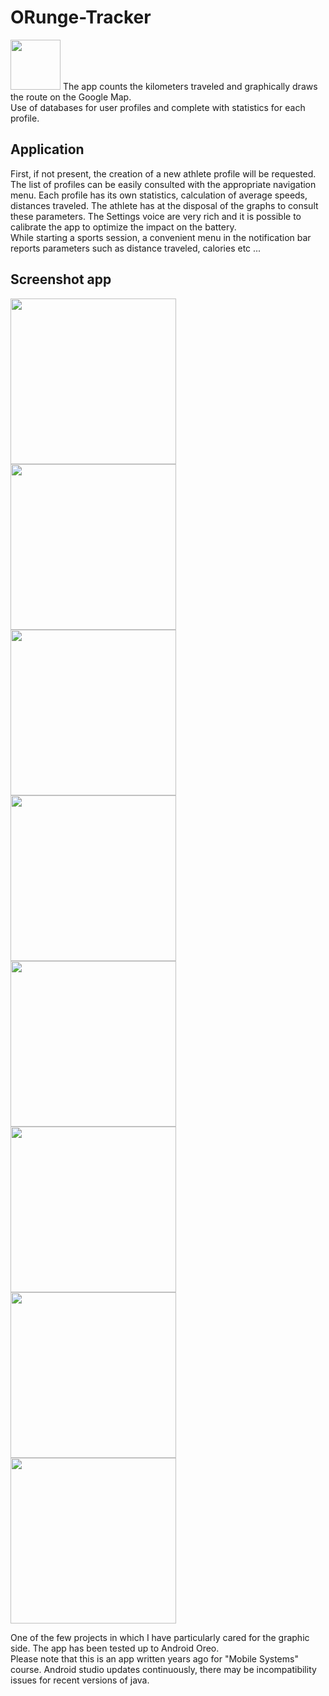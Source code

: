# ORunge-Tracker
<img src="orunge_logo.png" width="80"> The app counts the kilometers traveled and graphically draws the route on the Google Map.<br>
Use of databases for user profiles and complete with statistics for each profile.

## Application
First, if not present, the creation of a new athlete profile will be requested.
The list of profiles can be easily consulted with the appropriate navigation menu.
Each profile has its own statistics, calculation of average speeds, distances traveled. The athlete has at the disposal of the graphs to consult these parameters.
The Settings voice are very rich and it is possible to calibrate the app to optimize the impact on the battery.<br>
While starting a sports session, a convenient menu in the notification bar reports parameters such as distance traveled, calories etc ...

## Screenshot app
<img src="application%20screenshot/main_menu.jpg" width="265"> <img src="application%20screenshot/profile_menu.jpg" width="265"> <img src="application%20screenshot/notify_window.jpg" width="265"> <img src="application%20screenshot/profile_stats_1.jpg" width="265"> <img src="application%20screenshot/profile_stats_2.jpg" width="265"> <img src="application%20screenshot/start_session.jpg" width="265"> <img src="application%20screenshot/settings_menu_1.jpg" width="265"> <img src="application%20screenshot/settings_menu_2.jpg" width="265">

One of the few projects in which I have particularly cared for the graphic side. The app has been tested up to Android Oreo.<br>
Please note that this is an app written years ago for "Mobile Systems" course. Android studio updates continuously, there may be incompatibility issues for recent versions of java.
